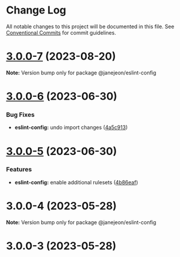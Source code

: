 # Change Log

All notable changes to this project will be documented in this file.
See [Conventional Commits](https://conventionalcommits.org) for commit guidelines.

# [3.0.0-7](https://github.com/JaneJeon/dev/compare/@janejeon/eslint-config@3.0.0-6...@janejeon/eslint-config@3.0.0-7) (2023-08-20)

**Note:** Version bump only for package @janejeon/eslint-config

# [3.0.0-6](https://github.com/JaneJeon/dev/compare/@janejeon/eslint-config@3.0.0-5...@janejeon/eslint-config@3.0.0-6) (2023-06-30)

### Bug Fixes

- **eslint-config:** undo import changes ([4a5c913](https://github.com/JaneJeon/dev/commit/4a5c913ed0b24abc601977cb105d773cca676d9a))

# [3.0.0-5](https://github.com/JaneJeon/dev/compare/@janejeon/eslint-config@3.0.0-4...@janejeon/eslint-config@3.0.0-5) (2023-06-30)

### Features

- **eslint-config:** enable additional rulesets ([4b86eaf](https://github.com/JaneJeon/dev/commit/4b86eaf3f4ce5709a9b59a2f451207b8d5dc74ca))

# 3.0.0-4 (2023-05-28)

**Note:** Version bump only for package @janejeon/eslint-config

# 3.0.0-3 (2023-05-28)
